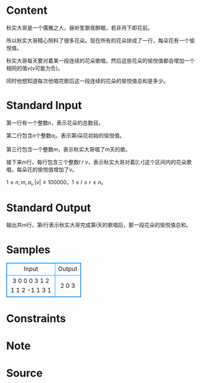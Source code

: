 
# Content

秋实大哥是一个儒雅之人，昼听笙歌夜醉眠，若非月下即花前。

所以秋实大哥精心照料了很多花朵。现在所有的花朵排成了一行，每朵花有一个愉悦值。

秋实大哥每天要对着某一段连续的花朵歌唱，然后这些花朵的愉悦值都会增加一个相同的值$v$($v$可能为负)。

同时他想知道每次他唱完歌后这一段连续的花朵的愉悦值总和是多少。

# Standard Input

第一行有一个整数$n$，表示花朵的总数目。

第二行包含$n$个整数$a_i$，表示第$i$朵花初始的愉悦值。

第三行包含一个整数$m$，表示秋实大哥唱了$m$天的歌。

接下来$m$行，每行包含三个整数$l$ $r$ $v$，表示秋实大哥对着$[l, r]$这个区间内的花朵歌唱，每朵花的愉悦值增加了$v$。

$1\leq n,m,a_i,|v|\leq 100000$，$1\leq l\leq r\leq n$。

# Standard Output

输出共$m$行，第$i$行表示秋实大哥完成第$i$天的歌唱后，那一段花朵的愉悦值总和。

# Samples

<style>
        table,table tr th, table tr td { border:1px solid #0094ff; }
        table { width: 200px; min-height: 25px; line-height: 25px; text-align: center; border-collapse: collapse;}   
    </style>
<table>
	<tr>
		<td>Input</td>
		<td>Output</td>
	</tr>
<tr><td>3
0 0 0
3
1 2 1
1 2 -1
1 3 1</td><td>2
0
3</td></tr></table>


# Constraints



# Note



# Source


